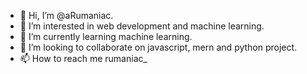 - 👋 Hi, I’m @aRumaniac.
- 👀 I’m interested in web development and machine learning.
- 🌱 I’m currently learning machine learning.
- 💞️ I’m looking to collaborate on javascript, mern and python project.
- 📫 How to reach me rumaniac_

<!---
aRumaniac/aRumaniac is a ✨ special ✨ repository because its `README.md` (this file) appears on your GitHub profile.
You can click the Preview link to take a look at your changes.
--->
